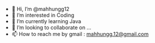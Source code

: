 - 👋 Hi, I’m @mahhungg12
- 👀 I’m interested in Coding
- 🌱 I’m currently learning Java
- 💞️ I’m looking to collaborate on ...
- 📫 How to reach me by gmail : mahhungg.12@gmail.com

<!---
mahhungg12/mahhungg12 is a ✨ special ✨ repository because its `README.md` (this file) appears on your GitHub profile.
You can click the Preview link to take a look at your changes.
--->
